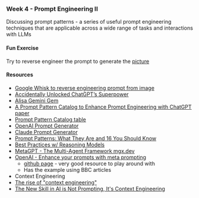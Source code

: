 ### Week 4 - Prompt Engineering II
Discussing prompt patterns - a series of useful prompt engineering techniques that are applicable across a wide range of tasks and interactions with LLMs

#### Fun Exercise
Try to reverse engineer the prompt to generate the [picture](japanese-picture.png)

#### Resources
* [Google Whisk to reverse engineering prompt from image](https://labs.google/fx/tools/whisk)
* [Accidentally Unlocked ChatGPT’s Superpower](https://medium.com/lets-code-future/after-1-000-failed-prompts-i-accidentally-unlocked-chatgpts-superpower-923eb67a3240)
 * [Alisa Gemini Gem](https://gemini.google.com/gem/b06970268e52)  
* [A Prompt Pattern Catalog to Enhance Prompt Engineering with ChatGPT paper](https://arxiv.org/pdf/2302.11382.pdf)
* [Prompt Pattern Catalog table](prompt-paper-table.pdf)
* [OpenAI Prompt Generator](https://platform.openai.com/docs/guides/prompt-generation)
* [Claude Prompt Generator](https://console.anthropic.com/dashboard)
* [Prompt Patterns: What They Are and 16 You Should Know](https://www.prompthub.us/blog/prompt-patterns-what-they-are-and-16-you-should-know)
* [Best Practices w/ Reasoning Models](https://www.prompthub.us/blog/prompt-engineering-with-reasoning-models)
* [MetaGPT - The Multi-Agent Framework mgx.dev](https://github.com/geekan/MetaGPT)
* [OpenAI - Enhance your prompts with meta prompting](https://cookbook.openai.com/examples/enhance_your_prompts_with_meta_prompting)
  *   [github page](https://github.com/openai/openai-cookbook/blob/main/examples/Enhance_your_prompts_with_meta_prompting.ipynb) - very good resource to play around with
  *   Has the example using BBC articles
* Context Engineering
 * [The rise of "context engineering"](https://blog.langchain.com/the-rise-of-context-engineering/)
 * [The New Skill in AI is Not Prompting, It's Context Engineering](https://www.philschmid.de/context-engineering)
